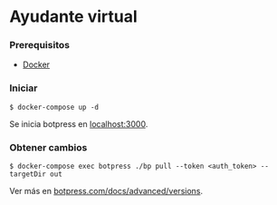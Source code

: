 # Ayudante virtual

### Prerequisitos
 - [Docker](https://www.docker.com/)

### Iniciar

    $ docker-compose up -d

Se inicia botpress en [localhost:3000](http://localhost:3000).

### Obtener cambios

    $ docker-compose exec botpress ./bp pull --token <auth_token> --targetDir out

Ver más en [botpress.com/docs/advanced/versions](https://botpress.com/docs/advanced/versions).

